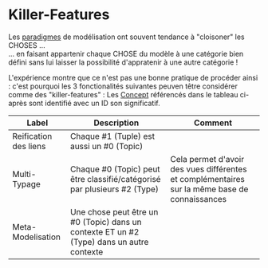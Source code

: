 
Killer-Features
==

Les <a href="https://github.com/iPlumb3r/KeQuarks/tree/master/Paradigms">paradigmes</a> de modélisation ont souvent tendance à "cloisoner" les CHOSES ...   
... en faisant appartenir chaque CHOSE du modèle à une catégorie bien défini sans lui laisser la possibilité d'appratenir à une autre catégorie !

L'expérience montre que ce n'est pas une bonne pratique de procéder ainsi : c'est pourquoi les 3 fonctionalités suivantes peuven têtre considérer comme des "killer-features" :
Les <a href="https://github.com/iPlumb3r/KeQuarks/tree/master/Concepts">Concept</a> référencés dans le tableau ci-après sont identifié avec un ID son significatif.

<table>
    <thead>
        <tr>
            <th>Label</th>
            <th>Description</th>
            <th>Comment</th>
        </tr>
    </thead>
    <tbody>
        <tr>
            <td>Reification des liens</td>
            <td>Chaque #1 (Tuple) est aussi un #0 (Topic)</td>
            <td></td>
        </tr>
        <tr>
            <td>Multi-Typage</td>
            <td>Chaque #0 (Topic) peut être classifié/catégorisé par plusieurs #2 (Type)</td>
            <td>Cela permet d'avoir des vues différentes et complémentaires sur la même base de connaissances</td>
        </tr>
        <tr>
            <td>Meta-Modelisation</td>
            <td>Une chose peut être un  #0 (Topic) dans un contexte ET un #2 (Type) dans un autre contexte</td>
            <td></td>
        </tr>
    </tbody>
</table>

